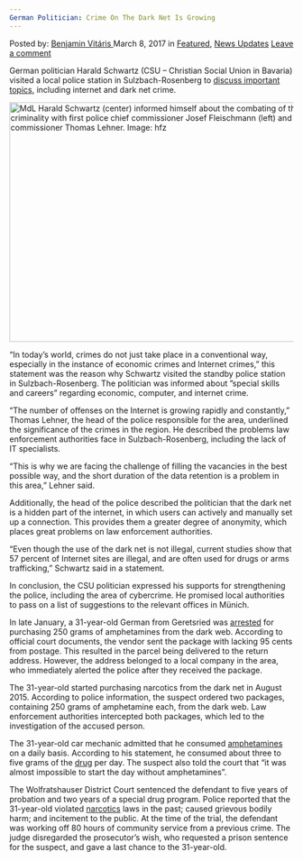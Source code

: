 ```yaml
---
German Politician: Crime On The Dark Net Is Growing
---
```

<article class="post-listing post-18498 post type-post status-publish format-standard has-post-thumbnail hentry category-deepdot-news category-news-updates tag-crime tag-dark tag-german tag-growing tag-net tag-politician">
    <div class="post-inner">
    <p class="post-meta">
    <span>Posted by: <a href="https://www.deepdotweb.com/author/benjaminvi/" title="">Benjamin Vitáris </a></span>
    <span>March 8, 2017</span>
    <span>in <a href="https://www.deepdotweb.com/category/deepdot-news/" rel="category tag">Featured</a>, <a href="https://www.deepdotweb.com/category/news-updates/" rel="category tag">News Updates</a></span>
    <span><a href="https://www.deepdotweb.com/2017/03/08/german-politician-crime-dark-net-growing/#respond">Leave a comment</a></span>
    </p>
    <div class="clear"></div>
    <div class="entry">
    <p>German politician Harald Schwartz (CSU &#8211; Christian Social Union in Bavaria) visited a local police station in Sulzbach-Rosenberg to <a href="https://www.onetz.de/sulzbach-rosenberg/politik/polizei-vor-neuen-herausforderungen-immer-mehr-straftaten-im-netz-d1731091.html">discuss important topics</a>, including internet and dark net crime.</p>
    <p><img class="wp-image-18505 aligncenter" src="https://www.deepdotweb.com/wp-content/uploads/2017/03/mdl-harald-schwartz-center-informed-himself-abo.jpeg" alt="
    MdL Harald Schwartz (center) informed himself about the combating of the internet criminality with first police chief commissioner Josef Fleischmann (left) and police chief commissioner Thomas Lehner.  Image: hfz" width="637" height="425" srcset="https://www.deepdotweb.com/wp-content/uploads/2017/03/mdl-harald-schwartz-center-informed-himself-abo.jpeg 990w, https://www.deepdotweb.com/wp-content/uploads/2017/03/mdl-harald-schwartz-center-informed-himself-abo-300x200.jpeg 300w" sizes="(max-width: 637px) 100vw, 637px"/></p>
    <p>&#8220;In today&#8217;s world, crimes do not just take place in a conventional way, especially in the instance of economic crimes and Internet crimes,&#8221; this statement was the reason why Schwartz visited the standby police station in Sulzbach-Rosenberg. The politician was informed about ”special skills and careers” regarding economic, computer, and internet crime.</p>
    <p>&#8220;The number of offenses on the Internet is growing rapidly and constantly,&#8221; Thomas Lehner, the head of the police responsible for the area, underlined the significance of the crimes in the region. He described the problems law enforcement authorities face in Sulzbach-Rosenberg, including the lack of IT specialists.</p>
    <p>&#8220;This is why we are facing the challenge of filling the vacancies in the best possible way, and the short duration of the data retention is a problem in this area,&#8221; Lehner said.</p>
    <p>Additionally, the head of the police described the politician that the dark net is a hidden part of the internet, in which users can actively and manually set up a connection. This provides them a greater degree of anonymity, which places great problems on law enforcement authorities.</p>
    <p>&#8220;Even though the use of the dark net is not illegal, current studies show that 57 percent of Internet sites are illegal, and are often used for drugs or arms trafficking,&#8221; Schwartz said in a statement.</p>
    <p>In conclusion, the CSU politician expressed his supports for strengthening the police, including the area of cybercrime. He promised local authorities to pass on a list of suggestions to the relevant offices in Münich.</p>
    <p>In late January, a 31-year-old German from Geretsried was <a href="https://www.deepdotweb.com/2017/02/16/darknet-amphetamine-buyer-busted-lack-postage-250g-amphetamine-package/">arrested</a> for purchasing 250 grams of amphetamines from the dark web. According to official court documents, the vendor sent the package with lacking 95 cents from postage. This resulted in the parcel being delivered to the return address. However, the address belonged to a local company in the area, who immediately alerted the police after they received the package.</p>
    <p>The 31-year-old started purchasing narcotics from the dark net in August 2015. According to police information, the suspect ordered two packages, containing 250 grams of amphetamine each, from the dark web. Law enforcement authorities intercepted both packages, which led to the investigation of the accused person.</p>
    <p>The 31-year-old car mechanic admitted that he consumed <a href="https://www.deepdotweb.com/tag/amphetamine/">amphetamines</a> on a daily basis. According to his statement, he consumed about three to five grams of the <a href="https://www.deepdotweb.com/tag/drugs/">drug</a> per day. The suspect also told the court that “it was almost impossible to start the day without amphetamines”.</p>
    <p>The Wolfratshauser District Court sentenced the defendant to five years of probation and two years of a special drug program. Police reported that the 31-year-old violated <a href="https://www.deepdotweb.com/tag/narcotics/">narcotics</a> laws in the past; caused grievous bodily harm; and incitement to the public. At the time of the trial, the defendant was working off 80 hours of community service from a previous crime. The judge disregarded the prosecutor’s wish, who requested a prison sentence for the suspect, and gave a last chance to the 31-year-old.</p>
    </div>
    <span style="display:none"><a href="https://www.deepdotweb.com/tag/crime/" rel="tag">crime</a> <a href="https://www.deepdotweb.com/tag/dark/" rel="tag">dark</a> <a href="https://www.deepdotweb.com/tag/german/" rel="tag">german</a> <a href="https://www.deepdotweb.com/tag/growing/" rel="tag">growing</a> <a href="https://www.deepdotweb.com/tag/net/" rel="tag">net</a> <a href="https://www.deepdotweb.com/tag/politician/" rel="tag">politician</a></span> <span style="display:none" class="updated">2017-03-08</span>
    <div style="display:none" class="vcard author" itemprop="author" itemscope itemtype="http://schema.org/Person"><strong class="fn" itemprop="name"><a href="https://www.deepdotweb.com/author/benjaminvi/" title="Posts by Benjamin Vitáris" rel="author">Benjamin Vitáris</a></strong></div>
    </div>
</article>

